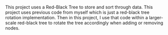 This project uses a Red-Black Tree to store and sort through data.
This project uses previous code from myself which is just a red-black tree rotation implementation. Then in this project, I use that code within a larger-scale red-black tree to rotate the tree accordingly when adding or removing nodes.
